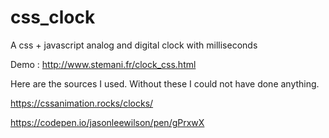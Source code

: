 # css_clock
A css + javascript analog and digital clock with milliseconds

Demo : http://www.stemani.fr/clock_css.html

Here are the sources I used. Without these I could not have done anything.

https://cssanimation.rocks/clocks/

https://codepen.io/jasonleewilson/pen/gPrxwX

